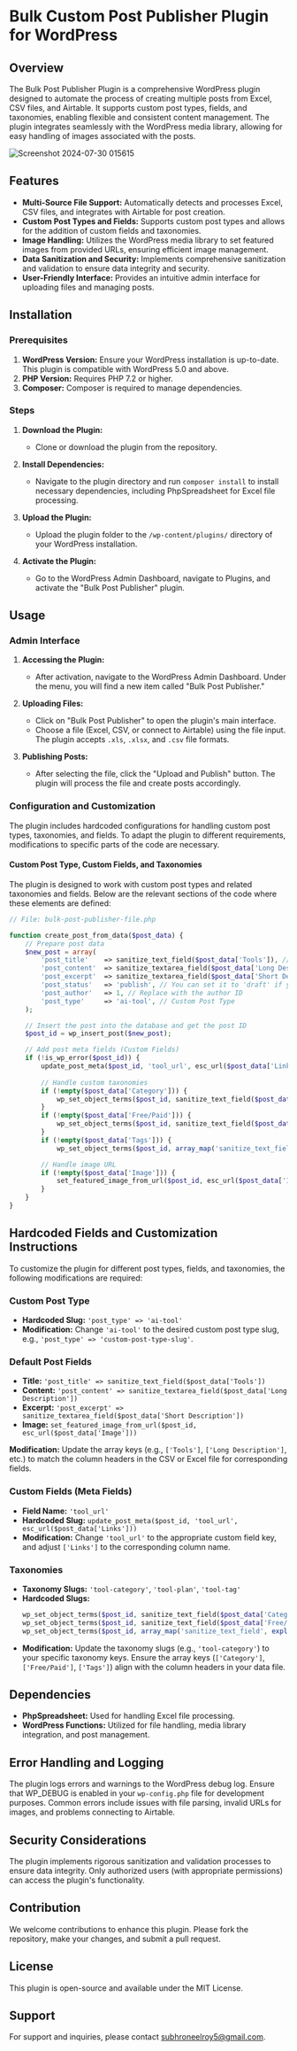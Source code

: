 # Bulk Custom Post Publisher Plugin for WordPress

## Overview

The Bulk Post Publisher Plugin is a comprehensive WordPress plugin designed to automate the process of creating multiple posts from Excel, CSV files, and Airtable. It supports custom post types, fields, and taxonomies, enabling flexible and consistent content management. The plugin integrates seamlessly with the WordPress media library, allowing for easy handling of images associated with the posts.

![Screenshot 2024-07-30 015615](https://github.com/user-attachments/assets/3b818412-d541-40db-9867-49d118bb6fd3)


## Features

- **Multi-Source File Support:** Automatically detects and processes Excel, CSV files, and integrates with Airtable for post creation.
- **Custom Post Types and Fields:** Supports custom post types and allows for the addition of custom fields and taxonomies.
- **Image Handling:** Utilizes the WordPress media library to set featured images from provided URLs, ensuring efficient image management.
- **Data Sanitization and Security:** Implements comprehensive sanitization and validation to ensure data integrity and security.
- **User-Friendly Interface:** Provides an intuitive admin interface for uploading files and managing posts.

## Installation

### Prerequisites

1. **WordPress Version:** Ensure your WordPress installation is up-to-date. This plugin is compatible with WordPress 5.0 and above.
2. **PHP Version:** Requires PHP 7.2 or higher.
3. **Composer:** Composer is required to manage dependencies.

### Steps

1. **Download the Plugin:**
   - Clone or download the plugin from the repository.

2. **Install Dependencies:**
   - Navigate to the plugin directory and run `composer install` to install necessary dependencies, including PhpSpreadsheet for Excel file processing.

3. **Upload the Plugin:**
   - Upload the plugin folder to the `/wp-content/plugins/` directory of your WordPress installation.

4. **Activate the Plugin:**
   - Go to the WordPress Admin Dashboard, navigate to Plugins, and activate the "Bulk Post Publisher" plugin.

## Usage

### Admin Interface

1. **Accessing the Plugin:**
   - After activation, navigate to the WordPress Admin Dashboard. Under the menu, you will find a new item called "Bulk Post Publisher."

2. **Uploading Files:**
   - Click on "Bulk Post Publisher" to open the plugin's main interface.
   - Choose a file (Excel, CSV, or connect to Airtable) using the file input. The plugin accepts `.xls`, `.xlsx`, and `.csv` file formats.

3. **Publishing Posts:**
   - After selecting the file, click the "Upload and Publish" button. The plugin will process the file and create posts accordingly.

### Configuration and Customization

The plugin includes hardcoded configurations for handling custom post types, taxonomies, and fields. To adapt the plugin to different requirements, modifications to specific parts of the code are necessary.

#### Custom Post Type, Custom Fields, and Taxonomies

The plugin is designed to work with custom post types and related taxonomies and fields. Below are the relevant sections of the code where these elements are defined:

```php
// File: bulk-post-publisher-file.php

function create_post_from_data($post_data) {
    // Prepare post data
    $new_post = array(
        'post_title'    => sanitize_text_field($post_data['Tools']), // Default Post Field
        'post_content'  => sanitize_textarea_field($post_data['Long Description']), // Default Post Field
        'post_excerpt'  => sanitize_textarea_field($post_data['Short Description']), // Default Post Field
        'post_status'   => 'publish', // You can set it to 'draft' if you want to review before publishing
        'post_author'   => 1, // Replace with the author ID
        'post_type'     => 'ai-tool', // Custom Post Type
    );

    // Insert the post into the database and get the post ID
    $post_id = wp_insert_post($new_post);

    // Add post meta fields (Custom Fields)
    if (!is_wp_error($post_id)) {
        update_post_meta($post_id, 'tool_url', esc_url($post_data['Links'])); // Custom Field
        
        // Handle custom taxonomies
        if (!empty($post_data['Category'])) {
            wp_set_object_terms($post_id, sanitize_text_field($post_data['Category']), 'tool-category'); // Taxonomy
        }
        if (!empty($post_data['Free/Paid'])) {
            wp_set_object_terms($post_id, sanitize_text_field($post_data['Free/Paid']), 'tool-plan'); // Taxonomy
        }
        if (!empty($post_data['Tags'])) {
            wp_set_object_terms($post_id, array_map('sanitize_text_field', explode(',', $post_data['Tags'])), 'tool-tag'); // Taxonomy

        // Handle image URL
        if (!empty($post_data['Image'])) {
            set_featured_image_from_url($post_id, esc_url($post_data['Image'])); // Default Post Field
        }
    }
}
```

## Hardcoded Fields and Customization Instructions

To customize the plugin for different post types, fields, and taxonomies, the following modifications are required:

### Custom Post Type

- **Hardcoded Slug:** `'post_type' => 'ai-tool'`
- **Modification:** Change `'ai-tool'` to the desired custom post type slug, e.g., `'post_type' => 'custom-post-type-slug'`.

### Default Post Fields

- **Title:** `'post_title' => sanitize_text_field($post_data['Tools'])`
- **Content:** `'post_content' => sanitize_textarea_field($post_data['Long Description'])`
- **Excerpt:** `'post_excerpt' => sanitize_textarea_field($post_data['Short Description'])`
- **Image:** `set_featured_image_from_url($post_id, esc_url($post_data['Image']))`

**Modification:** Update the array keys (e.g., `['Tools']`, `['Long Description']`, etc.) to match the column headers in the CSV or Excel file for corresponding fields.

### Custom Fields (Meta Fields)

- **Field Name:** `'tool_url'`
- **Hardcoded Slug:** `update_post_meta($post_id, 'tool_url', esc_url($post_data['Links']))`
- **Modification:** Change `'tool_url'` to the appropriate custom field key, and adjust `['Links']` to the corresponding column name.

### Taxonomies

- **Taxonomy Slugs:** `'tool-category'`, `'tool-plan'`, `'tool-tag'`
- **Hardcoded Slugs:**
  ```php
  wp_set_object_terms($post_id, sanitize_text_field($post_data['Category']), 'tool-category');
  wp_set_object_terms($post_id, sanitize_text_field($post_data['Free/Paid']), 'tool-plan');
  wp_set_object_terms($post_id, array_map('sanitize_text_field', explode(',', $post_data['Tags'])), 'tool-tag');
  ```
-  **Modification:** Update the taxonomy slugs (e.g., `'tool-category'`) to your specific taxonomy keys. Ensure the array keys (`['Category']`, `['Free/Paid']`, `['Tags']`) align with the column headers in your data file.

## Dependencies

- **PhpSpreadsheet:** Used for handling Excel file processing.
- **WordPress Functions:** Utilized for file handling, media library integration, and post management.

## Error Handling and Logging

The plugin logs errors and warnings to the WordPress debug log. Ensure that WP_DEBUG is enabled in your `wp-config.php` file for development purposes. Common errors include issues with file parsing, invalid URLs for images, and problems connecting to Airtable.

## Security Considerations

The plugin implements rigorous sanitization and validation processes to ensure data integrity. Only authorized users (with appropriate permissions) can access the plugin's functionality.

## Contribution

We welcome contributions to enhance this plugin. Please fork the repository, make your changes, and submit a pull request.

## License

This plugin is open-source and available under the MIT License.

## Support

For support and inquiries, please contact subhroneelroy5@gmail.com.

